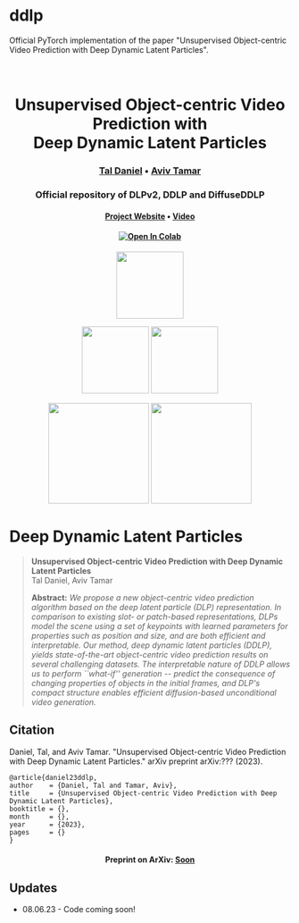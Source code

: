 # ddlp
Official PyTorch implementation of the paper "Unsupervised Object-centric Video Prediction with Deep Dynamic Latent
Particles".


<h1 align="center">
  <br>
	Unsupervised Object-centric Video Prediction with<br> Deep Dynamic Latent Particles
  <br>
</h1>
  <h3 align="center">
    <a href="https://taldatech.github.io">Tal Daniel</a> •
    <a href="https://avivt.github.io/avivt/">Aviv Tamar</a>

  </h3>
<h3 align="center">Official repository of DLPv2, DDLP and DiffuseDDLP</h3>

<h4 align="center"><a href="https://taldatech.github.io/ddlp-web">Project Website</a> • <a href="">Video</a></h4>

<h4 align="center">
    <a href="https://colab.research.google.com/github/taldatech/ddlp"><img src="https://colab.research.google.com/assets/colab-badge.svg" alt="Open In Colab"/></a>
</h4>


<p align="center">
  <img src="https://taldatech.github.io/ddlp-web/assets/images/traffic_1_2601_1757_ddlp_all.gif" height="120">
</p>
<p align="center">
  <img src="https://taldatech.github.io/ddlp-web/assets/images/phyre3.gif" height="120">
  <img src="https://taldatech.github.io/ddlp-web/assets/images/traffic4.gif" height="120">
</p>
<p align="center">
  <img src="https://taldatech.github.io/ddlp-web/assets/images/obj3d_ball_to_cube.gif" height="180">
  <img src="https://taldatech.github.io/ddlp-web/assets/images/obj3d_green_ball_left.gif" height="180">
</p>

# Deep Dynamic Latent Particles

> **Unsupervised Object-centric Video Prediction with Deep Dynamic Latent Particles**<br>
> Tal Daniel, Aviv Tamar<br>
>
> **Abstract:** *We propose a new object-centric video prediction algorithm based on the 
> deep latent particle (DLP) representation. In comparison to existing slot- or patch-based representations, 
> DLPs model the scene using a set of keypoints with learned parameters for properties such as position and size, 
> and are both efficient and interpretable. Our method, deep dynamic latent particles (DDLP), 
> yields state-of-the-art object-centric video prediction results on several challenging datasets. 
> The interpretable nature of DDLP allows us to perform ``what-if'' generation -- predict the consequence of 
> changing properties of objects in the initial frames, and DLP's compact structure enables efficient diffusion-based 
> unconditional video generation.*

## Citation

Daniel, Tal, and Aviv Tamar. "Unsupervised Object-centric Video Prediction with Deep Dynamic Latent Particles." arXiv
preprint arXiv:??? (2023).

    @article{daniel23ddlp,
    author    = {Daniel, Tal and Tamar, Aviv},
    title     = {Unsupervised Object-centric Video Prediction with Deep Dynamic Latent Particles},
    booktitle = {},
    month     = {},
    year      = {2023},
    pages     = {}
    }


<h4 align="center">Preprint on ArXiv: <a href="https://arxiv.org">Soon</a></h4>

## Updates
* 08.06.23 - Code coming soon!
